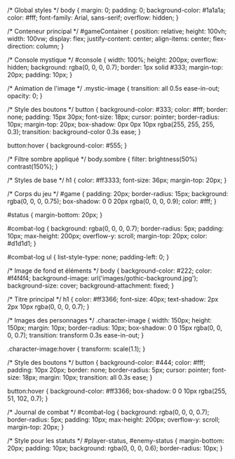 /* Global styles */
body {
    margin: 0;
    padding: 0;
    background-color: #1a1a1a;
    color: #fff;
    font-family: Arial, sans-serif;
    overflow: hidden;
}

/* Conteneur principal */
#gameContainer {
    position: relative;
    height: 100vh;
    width: 100vw;
    display: flex;
    justify-content: center;
    align-items: center;
    flex-direction: column;
}

/* Console mystique */
#console {
    width: 100%;
    height: 200px;
    overflow: hidden;
    background: rgba(0, 0, 0, 0.7);
    border: 1px solid #333;
    margin-top: 20px;
    padding: 10px;
}

/* Animation de l'image */
.mystic-image {
    transition: all 0.5s ease-in-out;
    opacity: 0;
}

/* Style des boutons */
button {
    background-color: #333;
    color: #fff;
    border: none;
    padding: 15px 30px;
    font-size: 18px;
    cursor: pointer;
    border-radius: 10px;
    margin-top: 20px;
    box-shadow: 0px 0px 10px rgba(255, 255, 255, 0.3);
    transition: background-color 0.3s ease;
}

button:hover {
    background-color: #555;
}

/* Filtre sombre appliqué */
body.sombre {
    filter: brightness(50%) contrast(150%);
}

/* Styles de base */
h1 {
    color: #ff3333;
    font-size: 36px;
    margin-top: 20px;
}

/* Corps du jeu */
#game {
    padding: 20px;
    border-radius: 15px;
    background: rgba(0, 0, 0, 0.75);
    box-shadow: 0 0 20px rgba(0, 0, 0, 0.9);
    color: #fff;
}

#status {
    margin-bottom: 20px;
}

#combat-log {
    background: rgba(0, 0, 0, 0.7);
    border-radius: 5px;
    padding: 10px;
    max-height: 200px;
    overflow-y: scroll;
    margin-top: 20px;
    color: #d1d1d1;
}

#combat-log ul {
    list-style-type: none;
    padding-left: 0;
}

/* Image de fond et éléments */
body {
    background-color: #222;
    color: #f4f4f4;
    background-image: url('images/gothic-background.jpg');
    background-size: cover;
    background-attachment: fixed;
}

/* Titre principal */
h1 {
    color: #ff3366;
    font-size: 40px;
    text-shadow: 2px 2px 10px rgba(0, 0, 0, 0.7);
}

/* Images des personnages */
.character-image {
    width: 150px;
    height: 150px;
    margin: 10px;
    border-radius: 10px;
    box-shadow: 0 0 15px rgba(0, 0, 0, 0.7);
    transition: transform 0.3s ease-in-out;
}

.character-image:hover {
    transform: scale(1.1);
}

/* Style des boutons */
button {
    background-color: #444;
    color: #fff;
    padding: 10px 20px;
    border: none;
    border-radius: 5px;
    cursor: pointer;
    font-size: 18px;
    margin: 10px;
    transition: all 0.3s ease;
}

button:hover {
    background-color: #ff3366;
    box-shadow: 0 0 10px rgba(255, 51, 102, 0.7);
}

/* Journal de combat */
#combat-log {
    background: rgba(0, 0, 0, 0.7);
    border-radius: 5px;
    padding: 10px;
    max-height: 200px;
    overflow-y: scroll;
    margin-top: 20px;
}

/* Style pour les statuts */
#player-status, #enemy-status {
    margin-bottom: 20px;
    padding: 10px;
    background: rgba(0, 0, 0, 0.6);
    border-radius: 10px;
}

